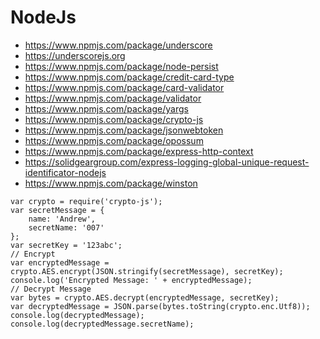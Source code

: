# NodeJs
- https://www.npmjs.com/package/underscore
- https://underscorejs.org
- https://www.npmjs.com/package/node-persist
- https://www.npmjs.com/package/credit-card-type
- https://www.npmjs.com/package/card-validator
- https://www.npmjs.com/package/validator
- https://www.npmjs.com/package/yargs
- https://www.npmjs.com/package/crypto-js
- https://www.npmjs.com/package/jsonwebtoken
- https://www.npmjs.com/package/opossum
- https://www.npmjs.com/package/express-http-context
- https://solidgeargroup.com/express-logging-global-unique-request-identificator-nodejs
- https://www.npmjs.com/package/winston
```
var crypto = require('crypto-js');
var secretMessage = {
	name: 'Andrew',
	secretName: '007'
};
var secretKey = '123abc';
// Encrypt
var encryptedMessage = crypto.AES.encrypt(JSON.stringify(secretMessage), secretKey);
console.log('Encrypted Message: ' + encryptedMessage);
// Decrypt Message
var bytes = crypto.AES.decrypt(encryptedMessage, secretKey);
var decryptedMessage = JSON.parse(bytes.toString(crypto.enc.Utf8));
console.log(decryptedMessage);
console.log(decryptedMessage.secretName);
```
